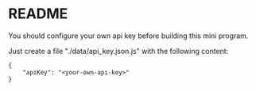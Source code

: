 # README

You should configure your own api key before building this mini program.

Just create a file "./data/api_key.json.js" with the following content:

    {
        "apiKey": "<your-own-api-key>"
    }
